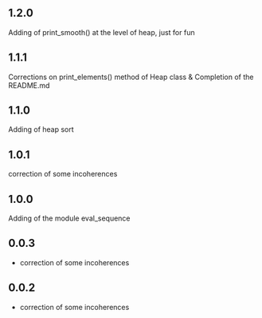 ## 1.2.0

Adding of print_smooth() at the level of heap, just for fun

## 1.1.1

Corrections on print_elements() method of Heap class & Completion of the README.md

## 1.1.0

Adding of heap sort

## 1.0.1

correction of some incoherences

## 1.0.0

Adding of the module eval_sequence

## 0.0.3

- correction of some incoherences

## 0.0.2

* correction of some incoherences
